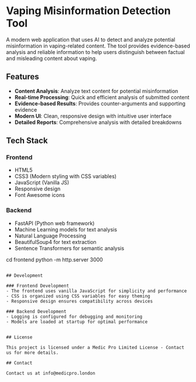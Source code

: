 # Vaping Misinformation Detection Tool

A modern web application that uses AI to detect and analyze potential misinformation in vaping-related content. The tool provides evidence-based analysis and reliable information to help users distinguish between factual and misleading content about vaping.

## Features

- **Content Analysis**: Analyze text content for potential misinformation
- **Real-time Processing**: Quick and efficient analysis of submitted content
- **Evidence-based Results**: Provides counter-arguments and supporting evidence
- **Modern UI**: Clean, responsive design with intuitive user interface
- **Detailed Reports**: Comprehensive analysis with detailed breakdowns

## Tech Stack

### Frontend
- HTML5
- CSS3 (Modern styling with CSS variables)
- JavaScript (Vanilla JS)
- Responsive design
- Font Awesome icons

### Backend
- FastAPI (Python web framework)
- Machine Learning models for text analysis
- Natural Language Processing
- BeautifulSoup4 for text extraction
- Sentence Transformers for semantic analysis




cd frontend
python -m http.server 3000
```

## Development

### Frontend Development
- The frontend uses vanilla JavaScript for simplicity and performance
- CSS is organized using CSS variables for easy theming
- Responsive design ensures compatibility across devices

### Backend Development
- Logging is configured for debugging and monitoring
- Models are loaded at startup for optimal performance


## License

This project is licensed under a Medic Pro Limited License - Contact us for more details.

## Contact

Contact us at info@medicpro.london